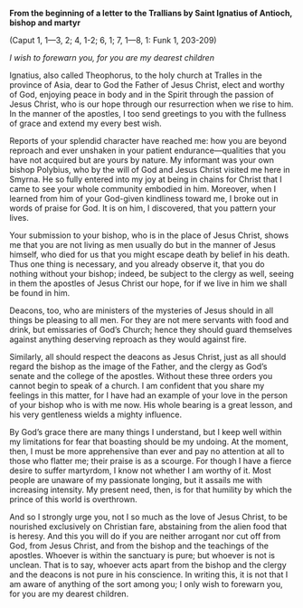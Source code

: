 

**From the beginning of a letter to the Trallians by Saint Ignatius of Antioch, bishop and martyr**

(Caput 1, 1—3, 2; 4, 1-2; 6, 1; 7, 1—8, 1: Funk 1, 203-209)

_I wish to forewarn you, for you are my dearest children_

Ignatius, also called Theophorus, to the holy church at Tralles in the province of Asia, dear to God the Father of Jesus Christ, elect and worthy of God, enjoying peace in body and in the Spirit through the passion of Jesus Christ, who is our hope through our resurrection when we rise to him. In the manner of the apostles, I too send greetings to you with the fullness of grace and extend my every best wish.

Reports of your splendid character have reached me: how you are beyond reproach and ever unshaken in your patient endurance—qualities that you have not acquired but are yours by nature. My informant was your own bishop Polybius, who by the will of God and Jesus Christ visited me here in Smyrna. He so fully entered into my joy at being in chains for Christ that I came to see your whole community embodied in him. Moreover, when I learned from him of your God-given kindliness toward me, I broke out in words of praise for God. It is on him, I discovered, that you pattern your lives.

Your submission to your bishop, who is in the place of Jesus Christ, shows me that you are not living as men usually do but in the manner of Jesus himself, who died for us that you might escape death by belief in his death. Thus one thing is necessary, and you already observe it, that you do nothing without your bishop; indeed, be subject to the clergy as well, seeing in them the apostles of Jesus Christ our hope, for if we live in him we shall be found in him.

Deacons, too, who are ministers of the mysteries of Jesus should in all things be pleasing to all men. For they are not mere servants with food and drink, but emissaries of God’s Church; hence they should guard themselves against anything deserving reproach as they would against fire.

Similarly, all should respect the deacons as Jesus Christ, just as all should regard the bishop as the image of the Father, and the clergy as God’s senate and the college of the apostles. Without these three orders you cannot begin to speak of a church. I am confident that you share my feelings in this matter, for I have had an example of your love in the person of your bishop who is with me now. His whole bearing is a great lesson, and his very gentleness wields a mighty influence.

By God’s grace there are many things I understand, but I keep well within my limitations for fear that boasting should be my undoing. At the moment, then, I must be more apprehensive than ever and pay no attention at all to those who flatter me; their praise is as a scourge. For though I have a fierce desire to suffer martyrdom, I know not whether I am worthy of it. Most people are unaware of my passionate longing, but it assails me with increasing intensity. My present need, then, is for that humility by which the prince of this world is overthrown.

And so I strongly urge you, not I so much as the love of Jesus Christ, to be nourished exclusively on Christian fare, abstaining from the alien food that is heresy. And this you will do if you are neither arrogant nor cut off from God, from Jesus Christ, and from the bishop and the teachings of the apostles. Whoever is within the sanctuary is pure; but whoever is not is unclean. That is to say, whoever acts apart from the bishop and the clergy and the deacons is not pure in his conscience. In writing this, it is not that I am aware of anything of the sort among you; I only wish to forewarn you, for you are my dearest children.

